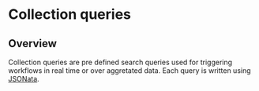 # Collection queries

## Overview

Collection queries are pre defined search queries used for triggering workflows in real time or over aggretated data. Each query is written using [JSONata](LINK).


